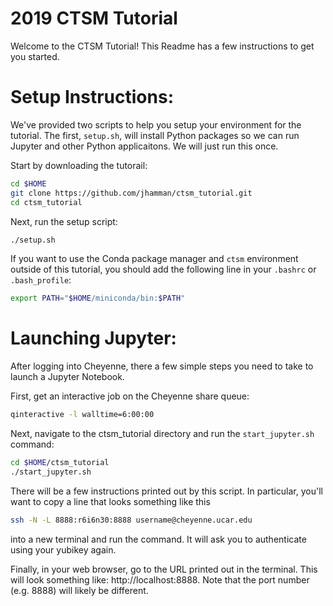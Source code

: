 2019 CTSM Tutorial
==================

Welcome to the CTSM Tutorial! This Readme has a few instructions to get you started.

# Setup Instructions:

We've provided two scripts to help you setup your environment for the tutorial. The first, `setup.sh`, will install Python packages so we can run Jupyter and other Python applicaitons. We will just run this once.

Start by downloading the tutorail:

```bash
cd $HOME
git clone https://github.com/jhamman/ctsm_tutorial.git
cd ctsm_tutorial
```

Next, run the setup script:

```bash
./setup.sh
```

If you want to use the Conda package manager and `ctsm` environment outside of this tutorial, you should add the following line in your `.bashrc` or `.bash_profile`:

```bash
export PATH="$HOME/miniconda/bin:$PATH"
```

# Launching Jupyter:

After logging into Cheyenne, there a few simple steps you need to take to launch a Jupyter Notebook. 

First, get an interactive job on the Cheyenne share queue:

```bash
qinteractive -l walltime=6:00:00
```

Next, navigate to the ctsm_tutorial directory and run the `start_jupyter.sh` command:

```bash
cd $HOME/ctsm_tutorial
./start_jupyter.sh
```

There will be a few instructions printed out by this script. In particular, you'll want to copy a line that looks something like this

```bash
ssh -N -L 8888:r6i6n30:8888 username@cheyenne.ucar.edu
```

into a new terminal and run the command. It will ask you to authenticate using your yubikey again.

Finally, in your web browser, go to the URL printed out in the terminal. This will look something like: http://localhost:8888. Note that the port number (e.g. 8888) will likely be different.  
